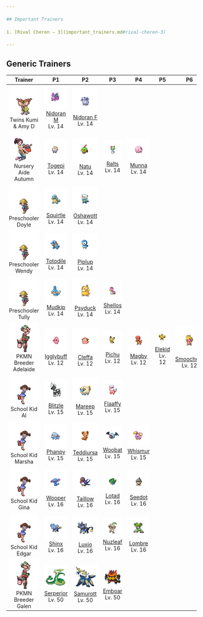 ```yaml
---

## Important Trainers

1. [Rival Cheren – 3](important_trainers.md#rival-cheren-3)

---
```


## Generic Trainers</h3>

| Trainer | P1 | P2 | P3 | P4 | P5 | P6 |
|:-------:|:--:|:--:|:--:|:--:|:--:|:--:|
| ![Twins Kumi & Amy D](../../assets/trainers/twins.png "Twins Kumi & Amy D")<br>Twins Kumi & Amy D | ![Nidoran M](../../assets/sprites/nidoran-m/front.png)<br>[Nidoran M](../../pokemon/nidoran-m.md/)<br>Lv. 14 | ![Nidoran F](../../assets/sprites/nidoran-f/front.png)<br>[Nidoran F](../../pokemon/nidoran-f.md/)<br>Lv. 14 |
| ![Nursery Aide Autumn](../../assets/trainers/nursery_aide.png "Nursery Aide Autumn")<br>Nursery Aide Autumn | ![Togepi](../../assets/sprites/togepi/front.png)<br>[Togepi](../../pokemon/togepi.md/)<br>Lv. 14 | ![Natu](../../assets/sprites/natu/front.png)<br>[Natu](../../pokemon/natu.md/)<br>Lv. 14 | ![Ralts](../../assets/sprites/ralts/front.png)<br>[Ralts](../../pokemon/ralts.md/)<br>Lv. 14 | ![Munna](../../assets/sprites/munna/front.png)<br>[Munna](../../pokemon/munna.md/)<br>Lv. 14 |
| ![Preschooler Doyle](../../assets/trainers/preschooler.png "Preschooler Doyle")<br>Preschooler Doyle | ![Squirtle](../../assets/sprites/squirtle/front.png)<br>[Squirtle](../../pokemon/squirtle.md/)<br>Lv. 14 | ![Oshawott](../../assets/sprites/oshawott/front.png)<br>[Oshawott](../../pokemon/oshawott.md/)<br>Lv. 14 |
| ![Preschooler Wendy](../../assets/trainers/preschooler.png "Preschooler Wendy")<br>Preschooler Wendy | ![Totodile](../../assets/sprites/totodile/front.png)<br>[Totodile](../../pokemon/totodile.md/)<br>Lv. 14 | ![Piplup](../../assets/sprites/piplup/front.png)<br>[Piplup](../../pokemon/piplup.md/)<br>Lv. 14 |
| ![Preschooler Tully](../../assets/trainers/preschooler.png "Preschooler Tully")<br>Preschooler Tully | ![Mudkip](../../assets/sprites/mudkip/front.png)<br>[Mudkip](../../pokemon/mudkip.md/)<br>Lv. 14 | ![Psyduck](../../assets/sprites/psyduck/front.png)<br>[Psyduck](../../pokemon/psyduck.md/)<br>Lv. 14 | ![Shellos](../../assets/sprites/shellos/front.png)<br>[Shellos](../../pokemon/shellos.md/)<br>Lv. 14 |
| ![PKMN Breeder Adelaide](../../assets/trainers/pkmn_breeder.png "PKMN Breeder Adelaide")<br>PKMN Breeder Adelaide | ![Igglybuff](../../assets/sprites/igglybuff/front.png)<br>[Igglybuff](../../pokemon/igglybuff.md/)<br>Lv. 12 | ![Cleffa](../../assets/sprites/cleffa/front.png)<br>[Cleffa](../../pokemon/cleffa.md/)<br>Lv. 12 | ![Pichu](../../assets/sprites/pichu/front.png)<br>[Pichu](../../pokemon/pichu.md/)<br>Lv. 12 | ![Magby](../../assets/sprites/magby/front.png)<br>[Magby](../../pokemon/magby.md/)<br>Lv. 12 | ![Elekid](../../assets/sprites/elekid/front.png)<br>[Elekid](../../pokemon/elekid.md/)<br>Lv. 12 | ![Smoochum](../../assets/sprites/smoochum/front.png)<br>[Smoochum](../../pokemon/smoochum.md/)<br>Lv. 12 |
| ![School Kid Al](../../assets/trainers/school_kid.png "School Kid Al")<br>School Kid Al | ![Blitzle](../../assets/sprites/blitzle/front.png)<br>[Blitzle](../../pokemon/blitzle.md/)<br>Lv. 15 | ![Mareep](../../assets/sprites/mareep/front.png)<br>[Mareep](../../pokemon/mareep.md/)<br>Lv. 15 | ![Flaaffy](../../assets/sprites/flaaffy/front.png)<br>[Flaaffy](../../pokemon/flaaffy.md/)<br>Lv. 15 |
| ![School Kid Marsha](../../assets/trainers/school_kid.png "School Kid Marsha")<br>School Kid Marsha | ![Phanpy](../../assets/sprites/phanpy/front.png)<br>[Phanpy](../../pokemon/phanpy.md/)<br>Lv. 15 | ![Teddiursa](../../assets/sprites/teddiursa/front.png)<br>[Teddiursa](../../pokemon/teddiursa.md/)<br>Lv. 15 | ![Woobat](../../assets/sprites/woobat/front.png)<br>[Woobat](../../pokemon/woobat.md/)<br>Lv. 15 | ![Whismur](../../assets/sprites/whismur/front.png)<br>[Whismur](../../pokemon/whismur.md/)<br>Lv. 15 |
| ![School Kid Gina](../../assets/trainers/school_kid.png "School Kid Gina")<br>School Kid Gina | ![Wooper](../../assets/sprites/wooper/front.png)<br>[Wooper](../../pokemon/wooper.md/)<br>Lv. 16 | ![Taillow](../../assets/sprites/taillow/front.png)<br>[Taillow](../../pokemon/taillow.md/)<br>Lv. 16 | ![Lotad](../../assets/sprites/lotad/front.png)<br>[Lotad](../../pokemon/lotad.md/)<br>Lv. 16 | ![Seedot](../../assets/sprites/seedot/front.png)<br>[Seedot](../../pokemon/seedot.md/)<br>Lv. 16 |
| ![School Kid Edgar](../../assets/trainers/school_kid.png "School Kid Edgar")<br>School Kid Edgar | ![Shinx](../../assets/sprites/shinx/front.png)<br>[Shinx](../../pokemon/shinx.md/)<br>Lv. 16 | ![Luxio](../../assets/sprites/luxio/front.png)<br>[Luxio](../../pokemon/luxio.md/)<br>Lv. 16 | ![Nuzleaf](../../assets/sprites/nuzleaf/front.png)<br>[Nuzleaf](../../pokemon/nuzleaf.md/)<br>Lv. 16 | ![Lombre](../../assets/sprites/lombre/front.png)<br>[Lombre](../../pokemon/lombre.md/)<br>Lv. 16 |
| ![PKMN Breeder Galen](../../assets/trainers/pkmn_breeder.png "PKMN Breeder Galen")<br>PKMN Breeder Galen | ![Serperior](../../assets/sprites/serperior/front.png)<br>[Serperior](../../pokemon/serperior.md/)<br>Lv. 50 | ![Samurott](../../assets/sprites/samurott/front.png)<br>[Samurott](../../pokemon/samurott.md/)<br>Lv. 50 | ![Emboar](../../assets/sprites/emboar/front.png)<br>[Emboar](../../pokemon/emboar.md/)<br>Lv. 50 |

